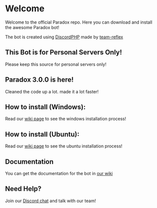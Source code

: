Welcome
======
Welcome to the official Paradox repo. Here you can download and install the awesome Paradox bot!

The bot is created using [DiscordPHP](https://github.com/teamreflex/DiscordPHP) made by [team-reflex](https://github.com/teamrelfex)

This Bot is for Personal Servers Only!
------
Please keep this source for personal servers only!

Paradox 3.0.0 is here!
------
Cleaned the code up a lot. made it a lot faster!

How to install (Windows):
------
Read our [wiki page](https://github.com/proxikal/DiscordPHPBot/wiki/How-To-Install-for-Windows) to see the windows installation process!

How to install (Ubuntu):
------
Read our [wiki page](https://github.com/proxikal/DiscordPHPBot/wiki/How-to-install-for-Ubuntu) to see the ubuntu installation process!

Documentation
------
You can get the documentation for the bot in [our wiki](https://github.com/proxikal/DiscordPHPBot/wiki)

Need Help?
------
Join our [Discord chat](https://discord.gg/0pTKzt2BDIqDS4oW) and talk with our team!
